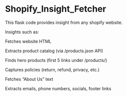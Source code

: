 # Shopify_Insight_Fetcher
This flask code provides insight from any shopify website. 

Insights such as:

Fetches website HTML

Extracts product catalog (via /products.json API)

Finds hero products (first 5 links under /products/)

Captures policies (return, refund, privacy, etc.)

Fetches “About Us” text

Extracts emails, phone numbers, socials, footer links
